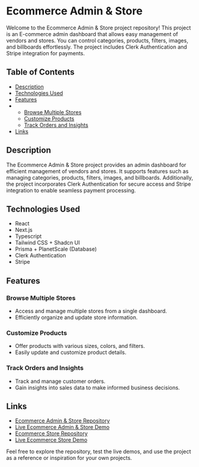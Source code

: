 # Ecommerce Admin & Store

Welcome to the Ecommerce Admin & Store project repository! This project is an E-commerce admin dashboard that allows easy management of vendors and stores. You can control categories, products, filters, images, and billboards effortlessly. The project includes Clerk Authentication and Stripe integration for payments.

## Table of Contents

- [Description](#description)
- [Technologies Used](#technologies-used)
- [Features](#features)
- - [Browse Multiple Stores](#browse-multiple-stores)
  - [Customize Products](#customize-products)
  - [Track Orders and Insights](#track-orders-and-insights)
- [Links](#links)

## Description

The Ecommerce Admin & Store project provides an admin dashboard for efficient management of vendors and stores. It supports features such as managing categories, products, filters, images, and billboards. Additionally, the project incorporates Clerk Authentication for secure access and Stripe integration to enable seamless payment processing.

## Technologies Used

- React
- Next.js
- Typescript
- Tailwind CSS + Shadcn UI
- Prisma + PlanetScale (Database)
- Clerk Authentication
- Stripe

## Features

### Browse Multiple Stores

- Access and manage multiple stores from a single dashboard.
- Efficiently organize and update store information.

### Customize Products

- Offer products with various sizes, colors, and filters.
- Easily update and customize product details.

### Track Orders and Insights

- Track and manage customer orders.
- Gain insights into sales data to make informed business decisions.

## Links

- [Ecommerce Admin & Store Repository](https://github.com/Ganna-And/ecommerse-dashboard.git)
- [Live Ecommerce Admin & Store Demo](https://ecommerse-dashboard.vercel.app)
- [Ecommerce Store Repository](https://github.com/Ganna-And/ecommerce-store.git)
- [Live Ecommerce Store Demo](https://ecommerce-store-tau-blue.vercel.app)

Feel free to explore the repository, test the live demos, and use the project as a reference or inspiration for your own projects.
